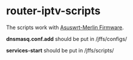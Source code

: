 # router-iptv-scripts

The scripts work with [Asuswrt-Merlin Firmware](https://asuswrt.lostrealm.ca/).

**dnsmasq.conf.add** should be put in /jffs/configs/

**services-start** should be put in /jffs/scripts/